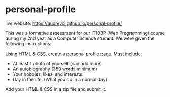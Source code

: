 # personal-profile
live website: https://audreycj.github.io/personal-profile/

This was a formative assessment for our IT103P (Web Programming) course during my 2nd year as a Computer Science student.
We were given the following instructions:

Using HTML & CSS, create a personal profile page. Must include:
- At least 1 photo of yourself (can add more)
- An autobiography (350 words minimum)
- Your hobbies, likes, and interests.
- Day in the life. (What you do in a normal day)

Add your HTML & CSS in a zip file and submit it.
